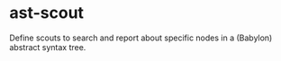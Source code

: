 # ast-scout
Define scouts to search and report about specific nodes in a (Babylon) abstract syntax tree.

